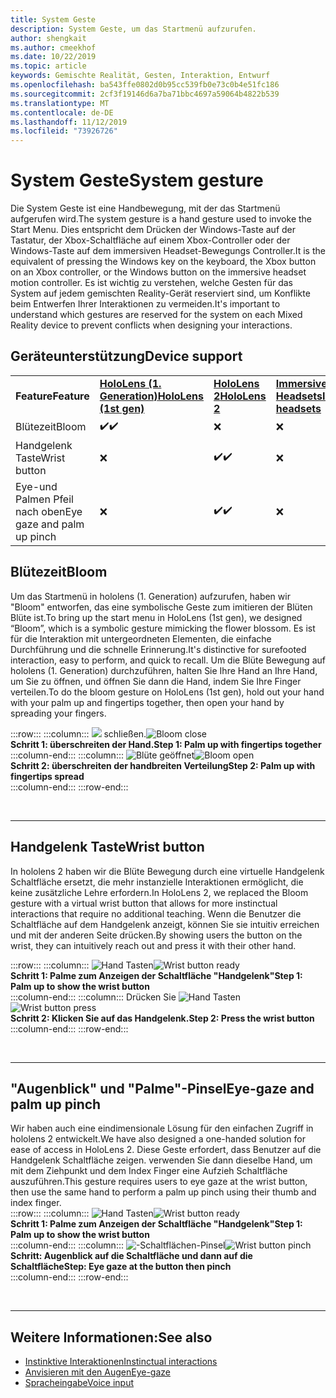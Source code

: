 ```yaml
---
title: System Geste
description: System Geste, um das Startmenü aufzurufen.
author: shengkait
ms.author: cmeekhof
ms.date: 10/22/2019
ms.topic: article
keywords: Gemischte Realität, Gesten, Interaktion, Entwurf
ms.openlocfilehash: ba543ffe0802d0b95cc539fb0e73c0b4e51fc186
ms.sourcegitcommit: 2cf3f19146d6a7ba71bbc4697a59064b4822b539
ms.translationtype: MT
ms.contentlocale: de-DE
ms.lasthandoff: 11/12/2019
ms.locfileid: "73926726"
---
```

# <a name="system-gesture"></a><span data-ttu-id="578d3-104">System Geste</span><span class="sxs-lookup"><span data-stu-id="578d3-104">System gesture</span></span>

<span data-ttu-id="578d3-105">Die System Geste ist eine Handbewegung, mit der das Startmenü aufgerufen wird.</span><span class="sxs-lookup"><span data-stu-id="578d3-105">The system gesture is a hand gesture used to invoke the Start Menu.</span></span> <span data-ttu-id="578d3-106">Dies entspricht dem Drücken der Windows-Taste auf der Tastatur, der Xbox-Schaltfläche auf einem Xbox-Controller oder der Windows-Taste auf dem immersiven Headset-Bewegungs Controller.</span><span class="sxs-lookup"><span data-stu-id="578d3-106">It is the equivalent of pressing the Windows key on the keyboard, the Xbox button on an Xbox controller, or the Windows button on the immersive headset motion controller.</span></span> <span data-ttu-id="578d3-107">Es ist wichtig zu verstehen, welche Gesten für das System auf jedem gemischten Reality-Gerät reserviert sind, um Konflikte beim Entwerfen Ihrer Interaktionen zu vermeiden.</span><span class="sxs-lookup"><span data-stu-id="578d3-107">It's important to understand which gestures are reserved for the system on each Mixed Reality device to prevent conflicts when designing your interactions.</span></span>

## <a name="device-support"></a><span data-ttu-id="578d3-108">Geräteunterstützung</span><span class="sxs-lookup"><span data-stu-id="578d3-108">Device support</span></span>

<table>
    <colgroup>
    <col width="25%" />
    <col width="25%" />
    <col width="25%" />
    <col width="25%" />
    </colgroup>
    <tr>
        <td><span data-ttu-id="578d3-109"><strong>Feature</strong></span><span class="sxs-lookup"><span data-stu-id="578d3-109"><strong>Feature</strong></span></span></td>
        <td><span data-ttu-id="578d3-110"><a href="hololens-hardware-details.md"><strong>HoloLens (1. Generation)</strong></a></span><span class="sxs-lookup"><span data-stu-id="578d3-110"><a href="hololens-hardware-details.md"><strong>HoloLens (1st gen)</strong></a></span></span></td>
        <td><span data-ttu-id="578d3-111"><a href="https://docs.microsoft.com/hololens/hololens2-hardware"><strong>HoloLens 2</strong></span><span class="sxs-lookup"><span data-stu-id="578d3-111"><a href="https://docs.microsoft.com/hololens/hololens2-hardware"><strong>HoloLens 2</strong></span></span></td>
        <td><span data-ttu-id="578d3-112"><a href="immersive-headset-hardware-details.md"><strong>Immersive Headsets</strong></a></span><span class="sxs-lookup"><span data-stu-id="578d3-112"><a href="immersive-headset-hardware-details.md"><strong>Immersive headsets</strong></a></span></span></td>
    </tr>
     <tr>
        <td><span data-ttu-id="578d3-113">Blütezeit</span><span class="sxs-lookup"><span data-stu-id="578d3-113">Bloom</span></span></td>
        <td><span data-ttu-id="578d3-114">✔️</span><span class="sxs-lookup"><span data-stu-id="578d3-114">✔️</span></span></td>
        <td>❌</td>
        <td>❌</td>
    </tr>
     <tr>
        <td><span data-ttu-id="578d3-115">Handgelenk Taste</span><span class="sxs-lookup"><span data-stu-id="578d3-115">Wrist button</span></span></td>
        <td>❌</td>
        <td><span data-ttu-id="578d3-116">✔️</span><span class="sxs-lookup"><span data-stu-id="578d3-116">✔️</span></span></td>
        <td>❌</td>
    </tr>
    <tr>
        <td><span data-ttu-id="578d3-117">Eye-und Palmen Pfeil nach oben</span><span class="sxs-lookup"><span data-stu-id="578d3-117">Eye gaze and palm up pinch</span></span></td>
        <td>❌</td>
        <td><span data-ttu-id="578d3-118">✔️</span><span class="sxs-lookup"><span data-stu-id="578d3-118">✔️</span></span></td>
        <td>❌</td>
    </tr>
</table>

## <a name="bloom"></a><span data-ttu-id="578d3-119">Blütezeit</span><span class="sxs-lookup"><span data-stu-id="578d3-119">Bloom</span></span>
<span data-ttu-id="578d3-120">Um das Startmenü in hololens (1. Generation) aufzurufen, haben wir "Bloom" entworfen, das eine symbolische Geste zum imitieren der Blüten Blüte ist.</span><span class="sxs-lookup"><span data-stu-id="578d3-120">To bring up the start menu in HoloLens (1st gen), we designed “Bloom”, which is a symbolic gesture mimicking the flower blossom.</span></span> <span data-ttu-id="578d3-121">Es ist für die Interaktion mit untergeordneten Elementen, die einfache Durchführung und die schnelle Erinnerung.</span><span class="sxs-lookup"><span data-stu-id="578d3-121">It's distinctive for surefooted interaction, easy to perform, and quick to recall.</span></span> <span data-ttu-id="578d3-122">Um die Blüte Bewegung auf hololens (1. Generation) durchzuführen, halten Sie Ihre Hand an Ihre Hand, um Sie zu öffnen, und öffnen Sie dann die Hand, indem Sie Ihre Finger verteilen.</span><span class="sxs-lookup"><span data-stu-id="578d3-122">To do the bloom gesture on HoloLens (1st gen), hold out your hand with your palm up and fingertips together, then open your hand by spreading your fingers.</span></span>

:::row:::
    :::column:::
        <span data-ttu-id="578d3-123">![](images/bloom-close.png) schließen.</span><span class="sxs-lookup"><span data-stu-id="578d3-123">![Bloom close](images/bloom-close.png)</span></span><br>
        <span data-ttu-id="578d3-124">**Schritt 1: überschreiten der Hand.**</span><span class="sxs-lookup"><span data-stu-id="578d3-124">**Step 1: Palm up with fingertips together**</span></span><br>
    :::column-end:::
    :::column:::
        <span data-ttu-id="578d3-125">![Blüte geöffnet](images/bloom-open.png)</span><span class="sxs-lookup"><span data-stu-id="578d3-125">![Bloom open](images/bloom-open.png)</span></span><br>
        <span data-ttu-id="578d3-126">**Schritt 2: überschreiten der handbreiten Verteilung**</span><span class="sxs-lookup"><span data-stu-id="578d3-126">**Step 2: Palm up with fingertips spread**</span></span><br>
    :::column-end:::
:::row-end:::

<br>

---

## <a name="wrist-button"></a><span data-ttu-id="578d3-127">Handgelenk Taste</span><span class="sxs-lookup"><span data-stu-id="578d3-127">Wrist button</span></span>
<span data-ttu-id="578d3-128">In hololens 2 haben wir die Blüte Bewegung durch eine virtuelle Handgelenk Schaltfläche ersetzt, die mehr instanzielle Interaktionen ermöglicht, die keine zusätzliche Lehre erfordern.</span><span class="sxs-lookup"><span data-stu-id="578d3-128">In HoloLens 2, we replaced the Bloom gesture with a virtual wrist button that allows for more instinctual interactions that require no additional teaching.</span></span> <span data-ttu-id="578d3-129">Wenn die Benutzer die Schaltfläche auf dem Handgelenk anzeigt, können Sie sie intuitiv erreichen und mit der anderen Seite drücken.</span><span class="sxs-lookup"><span data-stu-id="578d3-129">By showing users the button on the wrist, they can intuitively reach out and press it with their other hand.</span></span>

:::row:::
    :::column:::
        <span data-ttu-id="578d3-130">![Hand Tasten](images/wrist-button-ready.png)</span><span class="sxs-lookup"><span data-stu-id="578d3-130">![Wrist button ready](images/wrist-button-ready.png)</span></span><br>
        <span data-ttu-id="578d3-131">**Schritt 1: Palme zum Anzeigen der Schaltfläche "Handgelenk"**</span><span class="sxs-lookup"><span data-stu-id="578d3-131">**Step 1: Palm up to show the wrist button**</span></span><br>
    :::column-end:::
    :::column:::
        <span data-ttu-id="578d3-132">Drücken Sie ![Hand Tasten](images/wrist-button-press.png)</span><span class="sxs-lookup"><span data-stu-id="578d3-132">![Wrist button press](images/wrist-button-press.png)</span></span><br>
        <span data-ttu-id="578d3-133">**Schritt 2: Klicken Sie auf das Handgelenk.**</span><span class="sxs-lookup"><span data-stu-id="578d3-133">**Step 2: Press the wrist button**</span></span><br>
    :::column-end:::
:::row-end:::

<br>

---


## <a name="eye-gaze-and-palm-up-pinch"></a><span data-ttu-id="578d3-134">"Augenblick" und "Palme"-Pinsel</span><span class="sxs-lookup"><span data-stu-id="578d3-134">Eye-gaze and palm up pinch</span></span>
<span data-ttu-id="578d3-135">Wir haben auch eine eindimensionale Lösung für den einfachen Zugriff in hololens 2 entwickelt.</span><span class="sxs-lookup"><span data-stu-id="578d3-135">We have also designed a one-handed solution for ease of access in HoloLens 2.</span></span> <span data-ttu-id="578d3-136">Diese Geste erfordert, dass Benutzer auf die Handgelenk Schaltfläche zeigen. verwenden Sie dann dieselbe Hand, um mit dem Ziehpunkt und dem Index Finger eine Aufzieh Schaltfläche auszuführen.</span><span class="sxs-lookup"><span data-stu-id="578d3-136">This gesture requires users to eye gaze at the wrist button, then use the same hand to perform a palm up pinch using their thumb and index finger.</span></span><br>
:::row:::
    :::column:::
        <span data-ttu-id="578d3-137">![Hand Tasten](images/wrist-button-ready.png)</span><span class="sxs-lookup"><span data-stu-id="578d3-137">![Wrist button ready](images/wrist-button-ready.png)</span></span><br>
        <span data-ttu-id="578d3-138">**Schritt 1: Palme zum Anzeigen der Schaltfläche "Handgelenk"**</span><span class="sxs-lookup"><span data-stu-id="578d3-138">**Step 1: Palm up to show the wrist button**</span></span><br>
    :::column-end:::
    :::column:::
        <span data-ttu-id="578d3-139">![-Schaltflächen-Pinsel](images/wrist-button-pinch.png)</span><span class="sxs-lookup"><span data-stu-id="578d3-139">![Wrist button pinch](images/wrist-button-pinch.png)</span></span><br>
        <span data-ttu-id="578d3-140">**Schritt: Augenblick auf die Schaltfläche und dann auf die Schaltfläche**</span><span class="sxs-lookup"><span data-stu-id="578d3-140">**Step: Eye gaze at the button then pinch**</span></span><br>
    :::column-end:::
:::row-end:::

<br>

---

## <a name="see-also"></a><span data-ttu-id="578d3-141">Weitere Informationen:</span><span class="sxs-lookup"><span data-stu-id="578d3-141">See also</span></span>

* [<span data-ttu-id="578d3-142">Instinktive Interaktionen</span><span class="sxs-lookup"><span data-stu-id="578d3-142">Instinctual interactions</span></span>](interaction-fundamentals.md)
* [<span data-ttu-id="578d3-143">Anvisieren mit den Augen</span><span class="sxs-lookup"><span data-stu-id="578d3-143">Eye-gaze</span></span>](eye-tracking.md)
* [<span data-ttu-id="578d3-144">Spracheingabe</span><span class="sxs-lookup"><span data-stu-id="578d3-144">Voice input</span></span>](voice-input.md)
